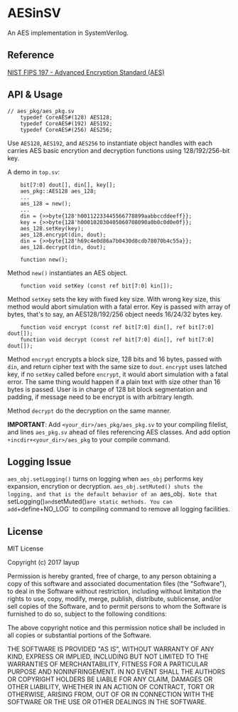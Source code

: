 # AESinSV

An AES implementation in SystemVerilog.

## Reference

[NIST FIPS 197 - Advanced Encryption Standard (AES)](http://nvlpubs.nist.gov/nistpubs/FIPS/NIST.FIPS.197.pdf)

## API & Usage

```
// aes_pkg/aes_pkg.sv
    typedef CoreAES#(128) AES128;
    typedef CoreAES#(192) AES192;
    typedef CoreAES#(256) AES256;
```

Use `AES128`, `AES192`, and `AES256` to instantiate object handles with each carries AES basic encrytion and decryption functions using 128/192/256-bit key.

A demo in `top.sv`:

```
    bit[7:0] dout[], din[], key[];
    aes_pkg::AES128 aes_128;
    ...
    aes_128 = new();
    ...
    din = {>>byte{128'h00112233445566778899aabbccddeeff}};
    key = {>>byte{128'h000102030405060708090a0b0c0d0e0f}};
    aes_128.setKey(key);
    aes_128.encrypt(din, dout);
    din = {>>byte{128'h69c4e0d86a7b0430d8cdb78070b4c55a}};
    aes_128.decrypt(din, dout);
```

```
    function new();
```

Method `new()` instantiates an AES object.


```
    function void setKey (const ref bit[7:0] kin[]);
```

Method `setKey` sets the key with fixed key size. With wrong key size, this method would abort simulation with a fatal error. Key is passed with array of bytes, that's to say, an AES128/192/256 object needs 16/24/32 bytes key.

```
    function void encrypt (const ref bit[7:0] din[], ref bit[7:0] dout[]);
    function void decrypt (const ref bit[7:0] din[], ref bit[7:0] dout[]);
```

Method `encrypt` encrypts a block size, 128 bits and 16 bytes,  passed with `din`, and return cipher text with the same size to `dout`. `encrypt` uses latched key, if no `setKey` called before `encrypt`, it would abort simulation with a fatal error. The same thing would happen if a plain text with size other than 16 bytes is passed. User is in charge of 128 bit block segmentation and padding, if message need to be encrypt is with arbitrary length.

Method `decrypt` do the decryption on the same manner.

**IMPORTANT**: Add `<your_dir>/aes_pkg/aes_pkg.sv` to your compiling filelist, and lines `aes_pkg.sv` ahead of files referencing AES classes. And add option `+incdir+<your_dir>/aes_pkg` to your compile command. 

## Logging Issue

`aes_obj.setLogging()` turns on logging when `aes_obj` performs key expansion, encrytion or decryption. 
`aes_obj.setMuted() shuts the logging, and that is the default behavior of an `aes_obj`.
Note that `setLogging()` and `setMuted()` are static methods.
You can add `+define+NO_LOG` to compiling command to remove all logging facilities.

## License

MIT License

Copyright (c) 2017 layup

Permission is hereby granted, free of charge, to any person obtaining a copy
of this software and associated documentation files (the "Software"), to deal
in the Software without restriction, including without limitation the rights
to use, copy, modify, merge, publish, distribute, sublicense, and/or sell
copies of the Software, and to permit persons to whom the Software is
furnished to do so, subject to the following conditions:

The above copyright notice and this permission notice shall be included in all
copies or substantial portions of the Software.

THE SOFTWARE IS PROVIDED "AS IS", WITHOUT WARRANTY OF ANY KIND, EXPRESS OR
IMPLIED, INCLUDING BUT NOT LIMITED TO THE WARRANTIES OF MERCHANTABILITY,
FITNESS FOR A PARTICULAR PURPOSE AND NONINFRINGEMENT. IN NO EVENT SHALL THE
AUTHORS OR COPYRIGHT HOLDERS BE LIABLE FOR ANY CLAIM, DAMAGES OR OTHER
LIABILITY, WHETHER IN AN ACTION OF CONTRACT, TORT OR OTHERWISE, ARISING FROM,
OUT OF OR IN CONNECTION WITH THE SOFTWARE OR THE USE OR OTHER DEALINGS IN THE
SOFTWARE.
